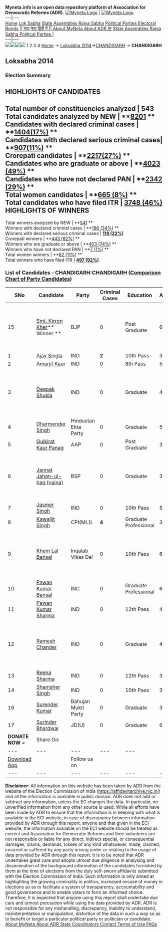 **Myneta.info is an open data repository platform of Association for Democratic Reforms (ADR).**
[![Myneta Logo](https://www.myneta.info/lib/img/myneta-logo.png)](https://www.myneta.info/) | [![Myneta Logo](https://www.myneta.info/lib/img/adr-logo.png)](https://adrindia.org)  
---|---  
[Home](https://www.myneta.info/) [Lok Sabha](https://www.myneta.info/#ls "Lok Sabha") [ State Assemblies ](https://www.myneta.info/#sa "State Assemblies") [Rajya Sabha](https://www.myneta.info/#rs "Rajya Sabha") [Political Parties ](https://www.myneta.info/party "Political Parties") [ Electoral Bonds ](https://www.myneta.info/electoral_bonds "Electoral Bonds") [ || माय नेता हिंदी में || ](https://translate.google.co.in/translate?prev=hp&hl=en&js=y&u=www.myneta.info&sl=en&tl=hi&history_state0=) [ About MyNeta ](https://adrindia.org/content/about-myneta) [ About ADR ](https://adrindia.org/about-adr/who-we-are) [☰](javascript:void\(0\))
[ State Assemblies ](https://www.myneta.info/#sa "State Assemblies") [ Rajya Sabha ](https://www.myneta.info/#rs "Rajya Sabha") [ Political Parties ](https://www.myneta.info/party "Political Parties")
|   
---|---  
![](https://www.myneta.info/lib/img/banner/banner-1.png)![](https://www.myneta.info/lib/img/banner/banner-2.png)![](https://www.myneta.info/lib/img/banner/banner-3.png)![](https://www.myneta.info/lib/img/banner/banner-4.png)
1  2  3  4 
[Home](https://www.myneta.info/) → [Loksabha 2014](https://www.myneta.info/ls2014/)→[CHANDIGARH](https://www.myneta.info/ls2014/index.php?action=show_constituencies&state_id=30) → **CHANDIGARH**
### 
## Loksabha 2014
###  Election Summary 
HIGHLIGHTS OF CANDIDATES  
---  
Total number of constituencies analyzed |  543   
Total candidates analyzed by NEW | **[8201](https://www.myneta.info/ls2014/index.php?action=summary&subAction=candidates_analyzed&sort=candidate#summary) **  
Candidates with declared criminal cases | **[1404(17%)](https://www.myneta.info/ls2014/index.php?action=summary&subAction=crime&sort=candidate#summary) **  
Candidates with declared serious criminal cases| **[907(11%)](https://www.myneta.info/ls2014/index.php?action=summary&subAction=serious_crime&sort=candidate#summary) **  
Crorepati candidates | **[2217(27%)](https://www.myneta.info/ls2014/index.php?action=summary&subAction=crorepati&sort=candidate#summary) **  
Candidates who are graduate or above | **[4023 (49%)](https://www.myneta.info/ls2014/index.php?action=summary&subAction=education&sort=candidate#summary) **  
Candidates who have not declared PAN | **[2342 (29%)](https://www.myneta.info/ls2014/index.php?action=summary&subAction=without_pan&sort=candidate#summary) **  
Total women candidates | **[665 (8%)](https://www.myneta.info/ls2014/index.php?action=summary&subAction=women_candidate&sort=candidate#summary) **  
Total candidates who have filed ITR | [**3748 (46%)**](https://www.myneta.info/ls2014/index.php?action=summary&subAction=filed_itr&sort=candidate#summary)  
HIGHLIGHTS OF WINNERS  
---  
Total winners analyzed by NEW | **[541](https://www.myneta.info/ls2014/index.php?action=summary&subAction=winner_analyzed&sort=candidate#summary) **  
Winners with declared criminal cases | **[186 (34%)](https://www.myneta.info/ls2014/index.php?action=summary&subAction=winner_crime&sort=candidate#summary) **  
Winners with declared serious criminal cases | **[119 (22%)](https://www.myneta.info/ls2014/index.php?action=summary&subAction=winner_serious_crime&sort=candidate#summary)**  
Crorepati winners | **[443 (82%)](https://www.myneta.info/ls2014/index.php?action=summary&subAction=winner_crorepati&sort=candidate#summary) **  
Winners who are graduate or above | **[403 (74%)](https://www.myneta.info/ls2014/index.php?action=summary&subAction=winner_education&sort=candidate#summary) **  
Winners who have not declared PAN | **[7 (1%)](https://www.myneta.info/ls2014/index.php?action=summary&subAction=winner_without_pan&sort=candidate#summary) **  
Total women winners | **[62 (11%)](https://www.myneta.info/ls2014/index.php?action=summary&subAction=winner_women&sort=candidate#summary) **  
Total winners who have filed ITR | [**497 (92%)**](https://www.myneta.info/ls2014/index.php?action=summary&subAction=winner_filed_itr&sort=candidate#summary)  
### List of Candidates - CHANDIGARH:CHANDIGARH ([Comparison Chart of Party Candidates](https://www.myneta.info/ls2014/comparisonchart.php?constituency_id=542))
SNo | Candidate| Party| Criminal Cases| Education| Age| Total Assets| Liabilities  
---|---|---|---|---|---|---|---  
15  | [Smt. Kirron Kher](https://www.myneta.info/ls2014/candidate.php?candidate_id=72)** Winner ** | BJP | 0 | Post Graduate| 61 | ![](https://myneta.info/image_v2.php?myneta_folder=ls2014&candidate_id=72&col=ta) | ![](https://myneta.info/image_v2.php?myneta_folder=ls2014&candidate_id=72&col=lia)  
1  | [Ajay Singla](https://www.myneta.info/ls2014/candidate.php?candidate_id=591) | IND | **2** | 10th Pass| 38 | Rs 98,77,806 ~ 98 Lacs+ | Rs 0 ~   
2  | [Amarjit Kaur](https://www.myneta.info/ls2014/candidate.php?candidate_id=592) | IND | 0 | 8th Pass| 55 | Rs 70,20,000 ~ 70 Lacs+ | Rs 5,00,000 ~ 5 Lacs+  
3  | [Deepak Shukla](https://www.myneta.info/ls2014/candidate.php?candidate_id=587) | IND | 0 | Graduate| 43 | ![](https://myneta.info/image_v2.php?myneta_folder=ls2014&candidate_id=587&col=ta) | ![](https://myneta.info/image_v2.php?myneta_folder=ls2014&candidate_id=587&col=lia)  
4  | [Dharmender Singh](https://www.myneta.info/ls2014/candidate.php?candidate_id=588) | Hindustan Ekta Party | 0 | Graduate| 55 | Rs 16,23,000 ~ 16 Lacs+ | Rs 70,000 ~ 70 Thou+  
5  | [Gulkirat Kaur Panag](https://www.myneta.info/ls2014/candidate.php?candidate_id=589) | AAP | 0 | Post Graduate| 35 | Rs 12,95,08,000 ~ 12 Crore+ | Rs 21,64,000 ~ 21 Lacs+  
6  | [Jannat Jahan-ul-haq (naina)](https://www.myneta.info/ls2014/candidate.php?candidate_id=31) | BSP | 0 | Graduate| 32 | ![](https://myneta.info/image_v2.php?myneta_folder=ls2014&candidate_id=31&col=ta) | ![](https://myneta.info/image_v2.php?myneta_folder=ls2014&candidate_id=31&col=lia)  
7  | [Jasmer Singh](https://www.myneta.info/ls2014/candidate.php?candidate_id=890) | IND | 0 | 10th Pass| 54 | Rs 53,55,500 ~ 53 Lacs+ | Rs 2,90,000 ~ 2 Lacs+  
8  | [Kawaljit Singh](https://www.myneta.info/ls2014/candidate.php?candidate_id=590) | CPI(ML)L | **4** | Graduate Professional| 33 | Rs 22,000 ~ 22 Thou+ | Rs 0 ~   
9  | [Khem Lal Bansal](https://www.myneta.info/ls2014/candidate.php?candidate_id=593) | Inqalab Vikas Dal | 0 | 10th Pass| 68 | ![](https://myneta.info/image_v2.php?myneta_folder=ls2014&candidate_id=593&col=ta) | ![](https://myneta.info/image_v2.php?myneta_folder=ls2014&candidate_id=593&col=lia)  
10  | [Pawan Kumar Bansal](https://www.myneta.info/ls2014/candidate.php?candidate_id=30) | INC | 0 | Graduate Professional| 65 | Rs 7,74,78,000 ~ 7 Crore+ | Rs 0 ~   
11  | [Pawan Kumar Sharma](https://www.myneta.info/ls2014/candidate.php?candidate_id=895) | IND | 0 | 12th Pass| 43 | Rs 91,96,223 ~ 91 Lacs+ | Rs 7,20,000 ~ 7 Lacs+  
12  | [Ramesh Chander](https://www.myneta.info/ls2014/candidate.php?candidate_id=891) | IND | 0 | Graduate| 46 | ![](https://myneta.info/image_v2.php?myneta_folder=ls2014&candidate_id=891&col=ta) | ![](https://myneta.info/image_v2.php?myneta_folder=ls2014&candidate_id=891&col=lia)  
13  | [Reena Sharma](https://www.myneta.info/ls2014/candidate.php?candidate_id=892) | IND | 0 | 12th Pass| 33 | Rs 17,65,000 ~ 17 Lacs+ | Rs 10,75,000 ~ 10 Lacs+  
14  | [Shamsher Singh](https://www.myneta.info/ls2014/candidate.php?candidate_id=897) | IND | 0 | 10th Pass| 36 | Rs 2,60,000 ~ 2 Lacs+ | Rs 75,000 ~ 75 Thou+  
16  | [Surender Kumar](https://www.myneta.info/ls2014/candidate.php?candidate_id=893) | Bahujan Mukti Party | 0 | Graduate| 32 | Rs 3,04,607 ~ 3 Lacs+ | Rs 1,51,340 ~ 1 Lacs+  
17  | [Surinder Bhardwaj](https://www.myneta.info/ls2014/candidate.php?candidate_id=898) | JD(U) | 0 | Graduate| 65 | Rs 4,19,506 ~ 4 Lacs+ | Rs 0 ~   
|  **DONATE NOW** × |  Share On:  | [](https://api.whatsapp.com/send?text=https%3A%2F%2Fmyneta.info%2Fpunjab2022%2Findex.php%3Faction%3Dshow_constituencies%26state_id%3D19) | [](https://www.facebook.com/sharer/sharer.php?u=https%3A%2F%2Fmyneta.info%2Fpunjab2022%2Findex.php%3Faction%3Dshow_constituencies%26state_id%3D19) | [](https://twitter.com/share?url=https%3A%2F%2Fmyneta.info%2Fpunjab2022%2Findex.php%3Faction%3Dshow_constituencies%26state_id%3D19)  
---|---|---|---|---  
| [ Download App ](https://play.google.com/store/apps/details?id=com.webrosoft.myneta1&pcampaignid=pcampaignidMKT-Other-global-all-co-prtnr-py-PartBadge-Mar2515-1) | [](https://play.google.com/store/apps/details?id=com.webrosoft.myneta1&pcampaignid=pcampaignidMKT-Other-global-all-co-prtnr-py-PartBadge-Mar2515-1) |  Follow us on  | [](https://www.facebook.com/adrindia.org/) | [](https://twitter.com/adrspeaks) | [](https://groups.google.com/g/national-election-watch?hl=en&pli=1) | [](https://www.instagram.com/adrspeaks/) | [](https://www.youtube.com/user/adrspeaks) | [](https://sharechat.com/profile/adrspeaks)  
---|---|---|---|---|---|---|---|---  
**Disclaimer:** All information on this website has been taken by ADR from the website of the Election Commission of India (https://affidavitarchive.nic.in/) and all the information is available in public domain. ADR does not add or subtract any information, unless the EC changes the data. In particular, no unverified information from any other source is used. While all efforts have been made by ADR to ensure that the information is in keeping with what is available in the ECI website, in case of discrepancy between information provided by ADR through this report, anyone and that given in the ECI website, the information available on the ECI website should be treated as correct and Association for Democratic Reforms and their volunteers are not responsible or liable for any direct, indirect special, or consequential damages, claims, demands, losses of any kind whatsoever, made, claimed, incurred or suffered by any party arising under or relating to the usage of data provided by ADR through this report. It is to be noted that ADR undertakes great care and adopts utmost due diligence in analysing and dissemination of the background information of the candidates furnished by them at the time of elections from the duly self-sworn affidavits submitted with the Election Commission of India. Such information is only aimed at highlighting the growing criminality in politics, increased misuse of money in elections so as to facilitate a system of transparency, accountability and good governance and to enable voters to form an informed choice. Therefore, it is expected that anyone using this report shall undertake due care and utmost precaution while using the data provided by ADR. ADR is not responsible for any mishandling, discrepancy, inability to understand, misinterpretation or manipulation, distortion of the data in such a way so as to benefit or target a particular political party or politician or candidate. 
[ About MyNeta ](https://adrindia.org/content/about-myneta) [ About ADR ](https://adrindia.org/about-adr/who-we-are) [ State Coordinators ](https://adrindia.org/about-adr/state-coordinators) [ Contact ](https://adrindia.org/contact-us) [ Terms of Use ](https://adrindia.org/content/adr-terms-use) [ FAQs ](https://adrindia.org/content/faqs)
